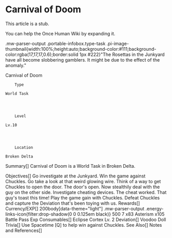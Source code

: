 # Carnival of Doom

This article is a stub.
        
You can help the Once Human Wiki by expanding it.

        
    
.mw-parser-output .portable-infobox.type-task .pi-image-thumbnail{width:100%;height:auto;background-color:#111;background-color:rgba(17,17,17,0.6);border:solid 1px #222}"The Rosettas in the Junkyard have all become slobbering gamblers. It might be due to the effect of the anomaly."

Carnival of Doom

	

	
		Type
	
	World Task



	
		Level
	
	Lv.10



	
		Location
	
	Broken Delta





Summary[]
Carnival of Doom is a World Task in Broken Delta.

Objectives[]
Go investigate at the Junkyard.
Win the game against Chuckles.
Go take a look at that weird glowing wire.
Think of a way to get Chuckles to open the door.
The door's open. Now stealthily deal with the guy on the other side.
Investigate cheating devices.
The cheat worked. That guy's toast this time! Play the game gain with Chuckles.
Defeat Chuckles and capture the Deviation that's been toying with us.
Rewards[]
Currency/EXP[]
 200body[data-theme="light"] .mw-parser-output .energy-links-icon{filter:drop-shadow(0 0 0.125em black)}
500
 7
x83 Asterism
x105 Battle Pass Exp
Consumables[]
Eclipse Cortex Lv. 2
Deviation[]
Voodoo Doll
Trivia[]
Use Spacetime [Q] to help win against Chuckles.
See Also[]
Notes and References[]

